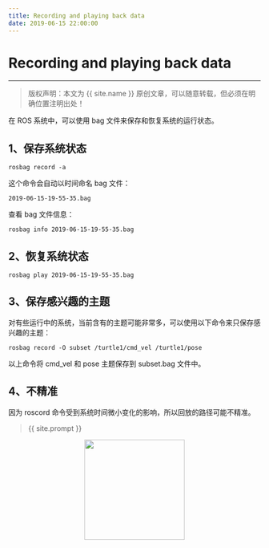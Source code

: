 ```yaml
---
title: Recording and playing back data
date: 2019-06-15 22:00:00
---
```

# Recording and playing back data
***
> 版权声明：本文为 {{ site.name }} 原创文章，可以随意转载，但必须在明确位置注明出处！

在 ROS 系统中，可以使用 bag 文件来保存和恢复系统的运行状态。

## 1、保存系统状态
```shell
rosbag record -a
```
这个命令会自动以时间命名 bag 文件：
```shell
2019-06-15-19-55-35.bag
```
查看 bag 文件信息：
```shell
rosbag info 2019-06-15-19-55-35.bag
```
## 2、恢复系统状态
```shell
rosbag play 2019-06-15-19-55-35.bag
```
## 3、保存感兴趣的主题
对有些运行中的系统，当前含有的主题可能非常多，可以使用以下命令来只保存感兴趣的主题：
```shell
rosbag record -O subset /turtle1/cmd_vel /turtle1/pose
```
以上命令将 cmd_vel 和 pose 主题保存到 subset.bag 文件中。

## 4、不精准
因为 roscord 命令受到系统时间微小变化的影响，所以回放的路径可能不精准。

> {{ site.prompt }}

<div  align="center">
<img src="{{ site.url }}/images/wechart.jpg" width = "200" height = "200"/>